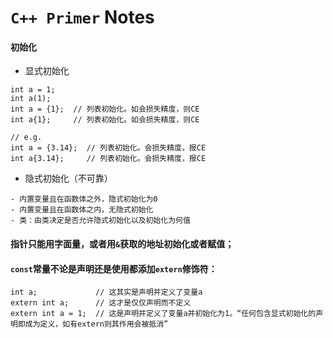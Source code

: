 # `C++ Primer` Notes

#### 初始化

- 显式初始化

```
int a = 1;
int a(1);
int a = {1};  // 列表初始化。如会损失精度，则CE
int a{1};     // 列表初始化。如会损失精度，则CE

// e.g.
int a = {3.14};  // 列表初始化。会损失精度，报CE
int a{3.14};     // 列表初始化。会损失精度，报CE
```

- 隐式初始化（不可靠）

```
- 内置变量且在函数体之外，隐式初始化为0
- 内置变量且在函数体之内，无隐式初始化
- 类：由类决定是否允许隐式初始化以及初始化为何值
```

#### 指针只能用字面量，或者用`&`获取的地址初始化或者赋值；


#### `const`常量不论是声明还是使用都添加`extern`修饰符：

```
int a;             // 这其实是声明并定义了变量a
extern int a;      // 这才是仅仅声明而不定义
extern int a = 1;  // 这是声明并定义了变量a并初始化为1。“任何包含显式初始化的声明即成为定义，如有extern则其作用会被抵消”
```
